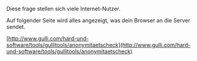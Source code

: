 <!--
.. title: Welche Daten sende ich ins Netz?
.. slug: 249-welche-daten-sende-ich-ins-netz
.. date: 2007-08-29 22:54:27
.. tags: Datenschutz,Internet
.. description: 
.. type: text
-->

Diese frage stellen sich viele Internet-Nutzer.
<!-- TEASER_END -->

Auf folgender Seite wird alles angezeigt, was dein Browser an die Server sendet.

[http://www.gulli.com/hard-und-software/tools/gullitools/anonymitaetscheck](http://www.gulli.com/hard-und-software/tools/gullitools/anonymitaetscheck)
